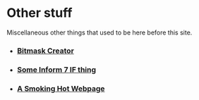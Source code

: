 
# Other stuff

Miscellaneous other things that used to be here before this site.

* ### [Bitmask Creator](_other/BitmaskCreator)
* ### [Some Inform 7 IF thing](_other/Inform7/play.html)
* ### [A Smoking Hot Webpage](_other/OldSite)